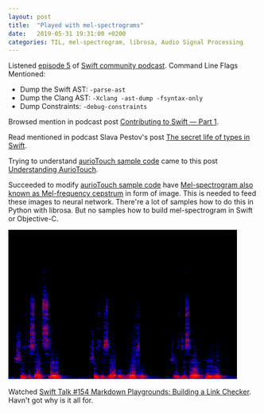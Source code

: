 ```yaml
---
layout: post
title:  "Played with mel-spectrograms"
date:   2019-05-31 19:31:00 +0200
categories: TIL, mel-spectrogram, librosa, Audio Signal Processing
---
```

Listened [episode 5](https://www.swiftcommunitypodcast.org/episodes/5) of [Swift community podcast](https://www.swiftcommunitypodcast.org/).
Command Line Flags Mentioned:
* Dump the Swift AST: `-parse-ast`
* Dump the Clang AST: `-Xclang -ast-dump -fsyntax-only`
* Dump Constraints: `-debug-constraints`

Browsed mention in podcast post [Contributing to Swift — Part 1](https://edit.theappbusiness.com/contributing-to-swift-part-1-ea19108a2a54).

Read mentioned in podcast Slava Pestov's post [The secret life of types in Swift](https://medium.com/@slavapestov/the-secret-life-of-types-in-swift-ff83c3c000a5).

Trying to understand [aurioTouch sample code](https://developer.apple.com/library/archive/samplecode/aurioTouch/Introduction/Intro.html) came to this post [Understanding AurioTouch](http://www.kevatron.co.uk/understanding-auriotouch/).

Succeeded to modify [aurioTouch sample code](https://developer.apple.com/library/archive/samplecode/aurioTouch/Introduction/Intro.html) have [Mel-spectrogram also known as Mel-frequency cepstrum](https://en.wikipedia.org/wiki/Mel-frequency_cepstrum) in form of image. This is needed to feed these images to neural network. There're a lot of samples how to do this in Python with librosa. But no samples how to build mel-spectrogram in Swift or Objective-C.

![](/assets/images/melspectrogram.png)

Watched [Swift Talk #154 Markdown Playgrounds: Building a Link Checker](https://talk.objc.io/episodes/S01E154-building-a-link-checker). Havn't got why is it all for.
